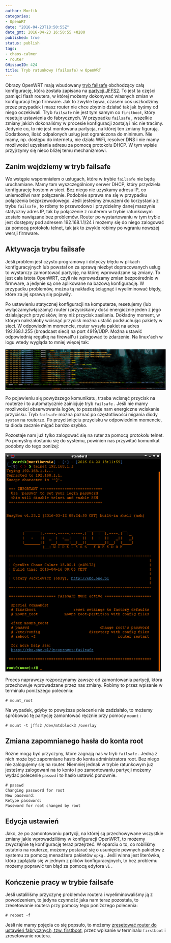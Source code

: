 ```yaml
---
author: Morfik
categories:
- OpenWRT
date: "2016-04-23T18:50:55Z"
date_gmt: 2016-04-23 16:50:55 +0200
published: true
status: publish
tags:
- chaos-calmer
- router
GHissueID: 424
title: Tryb ratunkowy (failsafe) w OpenWRT
---
```


Obrazy OpenWRT mają wbudowany [tryb failsafe](https://wiki.openwrt.org/doc/howto/generic.failsafe)
obchodzący całą konfigurację, która została zapisana na [partycji
JFFS2](https://pl.wikipedia.org/wiki/JFFS2). To jest ta części pamięci flash routera, w której
możemy dokonywać własnych zmian w konfiguracji tego firmware. Jak to zwykle bywa, czasem coś
uszkodzimy przez przypadek i masz router nie chce zbytnio działać tak jak byśmy od niego oczekiwali.
Tryb `failsafe` nie jest tym samym co `firstboot`, który resetuje ustawienia do fabrycznych. W
przypadku `failsafe` , wszelkie zmiany jakich dokonaliśmy w procesie konfiguracji zostają i nic nie
tracimy. Jedynie co, to nie jest montowana partycja, na której ten zmiany figurują. Dodatkowo, ilość
odpalonych usług jest ograniczona do minimum. Nie mamy, np. dostępu do internetu, nie działa WiFi,
resolver DNS i nie mamy możliwości uzyskania adresu za pomocą protokołu DHCP. W tym wpisie
przyjrzymy się nieco bliżej temu mechanizmowi.

<!--more-->
## Zanim wejdziemy w tryb failsafe

We wstępie wspomniałem o usługach, które w trybie `failsafe` nie będą uruchamiane. Mamy tam
wyszczególniony serwer DHCP, który przydziela konfigurację hostom w sieci. Bez niego nie uzyskamy
adresu IP, co uniemożliwi nam połączenie. Podobnie sprawa ma się w przypadku połączenia
bezprzewodowego. Jeśli jesteśmy zmuszeni do korzystania z trybu `failsafe` , to róbmy to przewodowo
i przydzielmy danej maszynie statyczny adres IP, tak by połączenie z routerem w trybie ratunkowym
zostało nawiązane bez problemów. Router po wystartowaniu w tym trybie jest dostępny pod adresem
192.168.1.1/24 i możemy się do niego zalogować za pomocą protokołu telnet, tak jak to zwykle robimy
po wgraniu nowszej wersji firmware.

## Aktywacja trybu failsafe

Jeśli problem jest czysto programowy i dotyczy błędu w plikach konfiguracyjnych lub powstał on za
sprawą niezbyt dopracowanych usług to wystarczy zamontować partycję, na której wprowadzane są
zmiany. To jest cała istota OpenWRT, czyli nie wprowadzamy zmian bezpośrednio w firmware, a jedynie
są one aplikowane na bazową konfigurację. W przypadku problemów, można tą nakładkę ściągnąć i
wyeliminować błędy, które za jej sprawą się pojawiły.

Po ustawieniu statycznej konfiguracji na komputerze, resetujemy (lub wyłączamy/włączamy) router i
przyciskamy dość energicznie jeden z jego działających przycisków, inny niż przycisk zasilania.
Dokładny moment, w którym należałoby wcisnąć przycisk można ustalić podsłuchując pakiety w sieci. W
odpowiednim momencie, router wysyła pakiet na adres 192.168.1.255 (broadcast sieci) na port
4919/UDP. Można ustawić odpowiednią regułkę na firewall'u i zalogować to zdarzenie. Na linux'ach w
logu wtedy wygląda to mniej więcej tak:

![tryb-failsafe-iptables-log-router](/img/2016/04/1.tryb-failsafe-iptables-log-router.png#huge)

Po pojawieniu się powyższego komunikatu, trzeba wcisnąć przycisk na routerze i to automatycznie
zainicjuje tryb `failsafe` . Jeśli nie mamy możliwości obserwowania logów, to pozostaje nam
energiczne wciskanie przycisku. Tryb `failsafe` można poznać po częstotliwości migania diody
`system` na routerze. Po przyciśnięciu przycisku w odpowiednim momencie, ta dioda zacznie migać
bardzo szybko.

Pozostaje nam już tylko zalogować się na ruter za pomocą protokołu telnet. Po pomyślny dostaniu się
do systemu, powinien nas przywitać komunikat podobny do tego poniżej:

![tryb-failsafe-logowanie-telnet-openwrt](/img/2016/04/2.tryb-failsafe-logowanie-telnet-openwrt.png#big)

Proces naprawczy rozpoczynamy zawsze od zamontowania partycji, która przechowuje wprowadzane przez
nas zmiany. Robimy to przez wpisanie w terminalu poniższego polecenia:

    # mount_root

Na wypadek, gdyby to powyższe polecenie nie zadziałało, to możemy spróbować tę partycję zamontować
ręcznie przy pomocy `mount` :

    # mount -t jffs2 /dev/mtdblock3 /overlay

## Zmiana zapomnianego hasła do konta root

Różne mogą być przyczyny, które zagnają nas w tryb `failsafe` . Jedną z nich może być zapomniane
hasło do konta administratora root. Bez niego nie zalogujemy się na router. Niemniej jednak w
trybie ratunkowym już jesteśmy zalogowani na to konto i po zamontowaniu partycji możemy wydać
polecenie `passwd` i to hasło ustawić ponownie.

    # passwd
    Changing password for root
    New password:
    Retype password:
    Password for root changed by root

## Edycja ustawień

Jako, że po zamontowaniu partycji, na której są przechowywane wszystkie zmiany jakie wprowadziliśmy
w konfiguracji OpenWRT, to możemy zwyczajnie tę konfigurację teraz przejrzeć. W oparciu o to, co
robiliśmy ostatnio na routerze, możemy postarać się o usunięcie pewnych pakietów z systemu za pomocą
menadżera pakietów `opkg` . Jeśli winna jest literówka, która zaplątała się w jednym z plików
konfiguracyjnych, to bez problemu możemy poprawić ten błąd za pomocą edytora `vi` .

## Kończenie pracy w trybie failsafe

Jeśli ustaliliśmy przyczynę problemów routera i wyeliminowaliśmy ją z powodzeniem, to jedyna
czynność jaka nam teraz pozostała, to zresetowanie routera przy pomocy tego poniższego polecenia:

    # reboot -f

Jeśli nie mamy pojęcia co się popsuło, to możemy [zresetować router do ustawień fabrycznych, tzw.
firstboot](/post/reset-ustawien-w-openwrt-firstboot/), przez wpisanie w terminalu
`firstboot` i zresetowanie routera.
